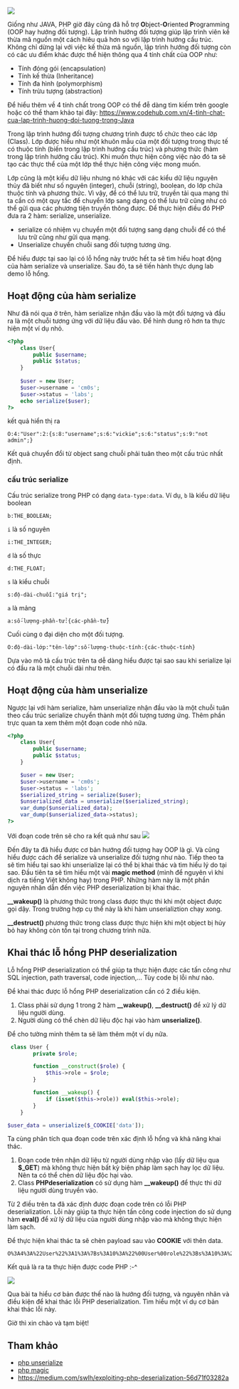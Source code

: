 ![](https://images.viblo.asia/87d68e7a-b957-4d68-baf9-e41e33785818.png)

Giống như JAVA, PHP giờ đây cũng đã hỗ trợ **O**bject-**O**riented **P**rogramming (OOP hay hướng đối tượng). Lập trình hướng đối tượng giúp lập trình viên kế thừa mã nguồn một cách hiêu quả hơn so với lập trình hướng cấu trúc. Không chỉ dừng lại với việc kế thừa mã nguồn, lập trình hướng đối tượng còn có các ưu điểm khác được thể hiện thông qua 4 tính chất của OOP như:

* Tính đóng gói (encapsulation)
* Tính kế thừa (Inheritance)
* Tính đa hình (polymorphism)
* Tính trừu tượng (abstraction)

Để hiểu thêm về 4 tính chất trong OOP có thể đễ dàng tìm kiếm trên google hoặc có thể tham khảo tại đây: https://www.codehub.com.vn/4-tinh-chat-cua-lap-trinh-huong-doi-tuong-trong-Java

Trong lập trình hướng đối tượng chương trình được tổ chức theo các lớp (Class). Lớp được hiểu như một khuôn mẫu của một đối tượng trong thực tế có thuộc tính (biến trong lập trình hướng cấu trúc) và phương thức (hàm trong lập trình hướng cấu trúc). Khi muốn thực hiện công việc nào đó ta sẽ tạo các thực thể của một lớp thể thực hiện công việc mong muốn.

Lớp cũng là một kiểu dữ liệu nhưng nó khác với các kiểu dữ liệu nguyên thủy đã biết như số nguyên (integer), chuỗi (string), boolean,  do lớp chứa thuộc tính và phương thức. Vì vậy, để có thể lưu trữ, truyền tải qua mạng thì ta cần có một quy tắc để chuyển lớp sang dạng có thể lưu trữ cũng như có thể gửi qua các phương tiện truyền thông được. Để thực hiện điều đó PHP đưa ra 2 hàm: serialize, unserialize.

* serialize có nhiệm vụ chuyển một đối tượng sang dạng chuỗi để có thể lưu trữ cũng như gửi qua mạng.
* Unserialize chuyển chuỗi sang đối tượng tương ứng.

Để hiểu được tại sao lại có lỗ hổng này trước hết ta sẽ tìm hiểu hoạt động của hàm serialize và unserialize. Sau đó, ta sẽ tiến hành thực dụng lab demo lỗ hổng.

## Hoạt động của hàm serialize

Như đã nói qua ở trên, hàm serialize nhận đầu vào là một đối tượng và đầu ra là một chuỗi tương ứng với dữ liệu đầu vào. Để hình dung rõ hơn ta thực hiện một ví dụ nhỏ.

```php
<?php
    class User{
        public $username;
        public $status;
    }
    
    $user = new User;
    $user->username = 'cm0s';
    $user->status = 'labs';
    echo serialize($user);
?>
```

kết quả hiển thị ra

```
O:4:"User":2:{s:8:"username";s:6:"vickie";s:6:"status";s:9:"not admin";}
```

Kết quả chuyển đổi từ object sang chuỗi phải tuân theo một cấu trúc nhất định.

### cấu trúc serialize

Cấu trúc serialize trong PHP có dạng `data-type:data`. Ví dụ, `b` là kiểu dữ liệu boolean
```
b:THE_BOOLEAN;
```

`i` là số nguyên
```
i:THE_INTEGER;
```

`d` là số thực
```
d:THE_FLOAT;
```

`s` là kiểu chuỗi
```
s:độ-dài-chuỗi:"giá trị";
```

`a` là mảng
```
a:số-lượng-phần-tử:{các-phần-tử}
```

Cuối cùng `O` đại diện cho một đối tượng.
```
O:độ-dài-lớp:"tên-lớp":số-lượng-thuộc-tính:{các-thuộc-tính}
```

Dựa vào mô tả cấu trúc trên ta dễ dàng hiểu được tại sao sau khi serialize lại có đầu ra là một chuỗi dài như trên.

## Hoạt động của hàm unserialize

Ngược lại với hàm serialize, hàm unserialize nhận đầu vào là một chuỗi tuân theo cấu trúc serialize chuyển thành một đối tượng tương ứng. Thêm phần trực quan ta xem thêm một đoạn code nhỏ nữa.

```php
<?php
	class User{
		public $username;
		public $status;
	}

	$user = new User;
	$user->username = 'cm0s';
	$user->status = 'labs';
	$serialized_string = serialize($user);
	$unserialized_data = unserialize($serialized_string);
	var_dump($unserialized_data);
	var_dump($unserialized_data->status);
?>
```

Với đoạn code trên sẽ cho ra kết quả như sau
![](https://images.viblo.asia/5d131b6a-fb1e-4306-a255-660df21c46d6.png)

Đến đây ta đã hiểu được cơ bản hướng đối tượng hay OOP là gì. Và cũng hiểu được cách để serialize và unserialize đối tượng như nào. Tiếp theo ta sẽ tìm hiểu tại sao khi unserialize lại có thể bị khai thác và tìm hiểu lý do tại sao. Đầu tiên ta sẽ tìm hiểu một vài **magic method** (mình để nguyên vì khi dịch ra tiếng Việt không hay) trong PHP. Những hàm này là một phần nguyên nhân dẫn đến việc PHP deserialization bị khai thác.

**__wakeup()** là phương thức trong class được thực thi khi một object được gọi dậy. Trong trường hợp cụ thể này là khi hàm unserializtion chạy xong.

**__destruct()** phương thức trong class được thực hiện khi một object bị hủy bỏ hay không còn tồn tại trong chương trình nữa.

## Khai thác lỗ hổng PHP deserialization

Lỗ hổng PHP deserialization có thể giúp ta thực hiện được các tấn công như SQL injection, path traversal, code injection,... Tùy code bị lỗi như nào.

Để khai thác được lỗ hổng PHP deserialization cần có 2 điều kiện.

1. Class phải sử dụng 1 trong 2 hàm **__wakeup()**, **__destruct()** để xử lý dữ liệu người dùng.
2. Người dùng có thể chèn dữ liệu độc hại vào hàm **unserialize()**.

Để cho tường minh thêm ta sẽ làm thêm một ví dụ nữa.

```php
 class User {
        private $role;

        function __construct($role) {
            $this->role = $role;
        }

        function __wakeup() {
            if (isset($this->role)) eval($this->role);
        }
    }

$user_data = unserialize($_COOKIE['data']);
```

Ta cùng phân tích qua đoạn code trên xác định lỗ hổng và khả năng khai thác.

1. Đoạn code trên nhận dữ liệu từ người dùng nhập vào (lấy dữ liệu qua **$_GET**) mà không thực hiện bất kỳ biện pháp làm sạch hay lọc dữ liệu. Nên ta có thể chèn dữ liệu độc hại vào.
2. Class **PHPdeserialization** có sử dụng hàm **__wakeup()** để thực thi dữ liệu người dùng truyền vào.

Từ 2 điều trên ta đã xác định được đoạn code trên có lỗi PHP deserialization. Lỗi này giúp ta thực hiện tấn công code injection do sử dụng hàm **eval()** để xử lý dữ liệu của người dùng nhập vào mà không thực hiện làm sạch.

Để thực hiện khai thác ta sẽ chèn payload sau vào **COOKIE** với thên data.

```
O%3A4%3A%22User%22%3A1%3A%7Bs%3A10%3A%22%00User%00role%22%3Bs%3A10%3A%22phpinfo%28%29%3B%22%3B%7D
```
Kết quả là ra ta thực hiện được code PHP :-^

![](https://images.viblo.asia/531cf03b-482e-4a9f-a8db-6fbe5c8a20f0.png)


Qua bài ta hiểu cơ bản được thế nào là hướng đối tượng, và nguyên nhân và điều kiện để khai thác lỗi PHP deserialization. Tìm hiểu một ví dụ cơ bản khai thác lỗi này.

Giờ thì xin chào và tạm biệt!

## Tham khảo
* [php unserialize](https://www.php.net/manual/en/function.unserialize.php)
* [php magic](https://www.php.net/manual/en/language.oop5.magic.php)
* https://medium.com/swlh/exploiting-php-deserialization-56d71f03282a